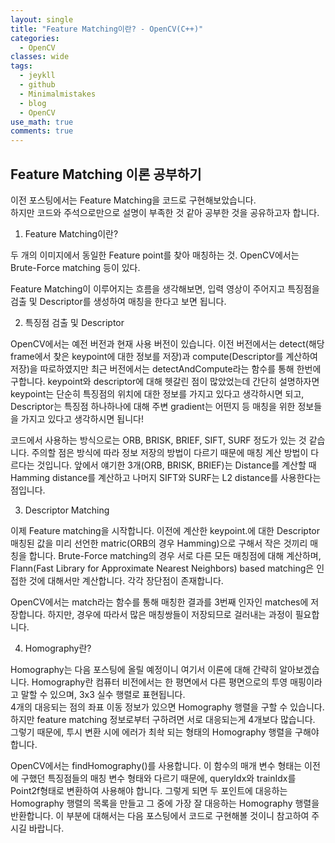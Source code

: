 ```yaml
---
layout: single
title: "Feature Matching이란? - OpenCV(C++)"
categories:
  - OpenCV
classes: wide
tags:
  - jeykll
  - github
  - Minimalmistakes
  - blog
  - OpenCV
use_math: true
comments: true
---
```

## Feature Matching 이론 공부하기  

이전 포스팅에서는 Feature Matching을 코드로 구현해보았습니다.  
하지만 코드와 주석으로만으로 설명이 부족한 것 같아 공부한 것을 공유하고자 합니다.  

1. Feature Matching이란?  

두 개의 이미지에서 동일한 Feature point를 찾아 매칭하는 것. OpenCV에서는 Brute-Force matching 등이 있다.  

Feature Matching이 이루어지는 흐름을 생각해보면, 입력 영상이 주어지고 특징점을 검출 및 Descriptor를 생성하여 매칭을 한다고 보면 됩니다.  

2. 특징점 검출 및 Descriptor  

OpenCV에서는 예전 버전과 현재 사용 버전이 있습니다. 이전 버전에서는 detect(해당 frame에서 찾은 keypoint에 대한 정보를 저장)과 compute(Descriptor를 계산하여 저장)을 따로하였지만 최근 버전에서는 detectAndCompute라는 함수를 통해 한번에 구합니다. keypoint와 descriptor에 대해 헷갈린 점이 많았었는데 간단히 설명하자면 keypoint는 단순히 특징점의 위치에 대한 정보를 가지고 있다고 생각하시면 되고, Descriptor는 특징점 하나하나에 대해 주변 gradient는 어떤지 등 매칭을 위한 정보들을 가지고 있다고 생각하시면 됩니다!

코드에서 사용하는 방식으로는 ORB, BRISK, BRIEF, SIFT, SURF 정도가 있는 것 같습니다. 주의할 점은 방식에 따라 정보 저장의 방법이 다르기 때문에 매칭 계산 방법이 다르다는 것입니다. 앞에서 얘기한 3개(ORB, BRISK, BRIEF)는 Distance를 계산할 때 Hamming distance를 계산하고 나머지 SIFT와 SURF는 L2 distance를 사용한다는 점입니다.

3. Descriptor Matching  

이제 Feature matching을 시작합니다. 이전에 계산한 keypoint.에 대한 Descriptor 매칭된 값을 미리 선언한 matric(ORB의 경우 Hamming)으로 구해서 작은 것끼리 매칭을 합니다. Brute-Force matching의 경우 서로 다른 모든 매칭점에 대해 계산하며, Flann(Fast Library for Approximate Nearest Neighbors) based matching은 인접한 것에 대해서만 계산합니다. 각각 장단점이 존재합니다.

OpenCV에서는 match라는 함수를 통해 매칭한 결과를 3번째 인자인 matches에 저장합니다. 하지만, 경우에 따라서 많은 매칭쌍들이 저장되므로 걸러내는 과정이 필요합니다.

4. Homography란?  

Homography는 다음 포스팅에 올릴 예정이니 여기서 이론에 대해 간략히 알아보겠습니다. Homography란 컴퓨터 비전에서는 한 평면에서 다른 평면으로의 투영 매핑이라고 말할 수 있으며, 3x3 실수 행렬로 표현됩니다.  
4개의 대응되는 점의 좌표 이동 정보가 있으면 Homography 행렬을 구할 수 있습니다. 하지만 feature matching 정보로부터 구하려면 서로 대응되는게 4개보다 많습니다. 그렇기 때문에, 투시 변환 시에 에러가 최솩 되는 형태의 Homography 행렬을 구해야 합니다.  

OpenCV에서는 findHomography()를 사용합니다. 이 함수의 매개 변수 형태는 이전에 구했던 특징점들의 매칭 변수 형태와 다르기 때문에, queryIdx와 trainIdx를 Point2f형태로 변환하여 사용해야 합니다. 그렇게 되면 두 포인트에 대응하는 Homography 행렬의 목록을 만들고 그 중에 가장 잘 대응하는 Homography 행렬을 반환합니다. 이 부분에 대해서는 다음 포스팅에서 코드로 구현해볼 것이니 참고하여 주시길 바랍니다.
